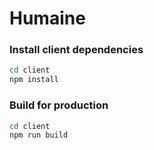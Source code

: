 # Humaine

### Install client dependencies

```bash
cd client
npm install
```
### Build for production

```bash
cd client
npm run build
```
